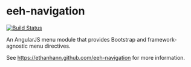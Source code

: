 eeh-navigation
=============

[![Build Status](https://travis-ci.org/ethanhann/eeh-navigation.svg)](https://travis-ci.org/ethanhann/eeh-navigation)

An AngularJS menu module that provides Bootstrap and framework-agnostic menu directives.

See https://ethanhann.github.com/eeh-navigation for more information.
